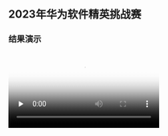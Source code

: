 ## 2023年华为软件精英挑战赛


### 结果演示
<video id="video" controls="" preload="none" poster="封面">
      <source id="mp4" src="./resource/map1.mp4" type="video/mp4">
</videos>
